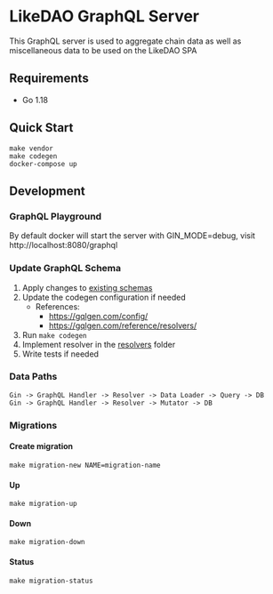 # LikeDAO GraphQL Server

This GraphQL server is used to aggregate chain data as well as miscellaneous data to be used on the LikeDAO SPA

## Requirements

- Go 1.18

## Quick Start

```
make vendor
make codegen
docker-compose up
```

## Development

### GraphQL Playground

By default docker will start the server with GIN_MODE=debug, visit http://localhost:8080/graphql

### Update GraphQL Schema

1. Apply changes to [existing schemas](../graphql-schema/)
2. Update the codegen configuration if needed
   - References:
     - https://gqlgen.com/config/
     - https://gqlgen.com/reference/resolvers/
3. Run `make codegen`
4. Implement resolver in the [resolvers](./pkg/resolvers/) folder
5. Write tests if needed

### Data Paths

```
Gin -> GraphQL Handler -> Resolver -> Data Loader -> Query -> DB
Gin -> GraphQL Handler -> Resolver -> Mutator -> DB
```

### Migrations

#### Create migration

```
make migration-new NAME=migration-name
```

#### Up

```
make migration-up
```

#### Down

```
make migration-down
```

#### Status

```
make migration-status
```
